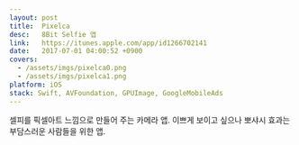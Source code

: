 ```yaml
---
layout: post
title:  Pixelca
desc:   8Bit Selfie 앱
link:   https://itunes.apple.com/app/id1266702141
date:   2017-07-01 04:00:52 +0900
covers:
  - /assets/imgs/pixelca0.png
  - /assets/imgs/pixelca1.png
platform: iOS
stack: Swift, AVFoundation, GPUImage, GoogleMobileAds
---
```

셀피를 픽셀아트 느낌으로 만들어 주는 카메라 앱. 이쁘게 보이고 싶으나 뽀샤시 효과는 부담스러운 사람들을 위한 앱.